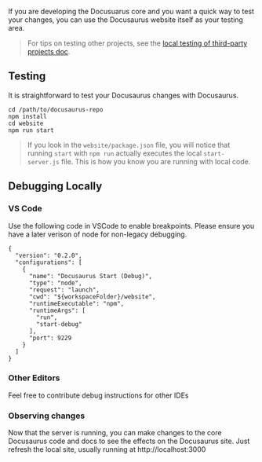 If you are developing the Docusuarus core and you want a quick way to test your changes, you can use the Docusaurus website itself as your testing area.

> For tips on testing other projects, see the [local testing of third-party projects doc](./local-third-party-project-testing.md).

## Testing

It is straightforward to test your Docusaurus changes with Docusaurus.

```
cd /path/to/docusaurus-repo
npm install
cd website
npm run start
```

> If you look in the `website/package.json` file, you will notice that running `start` with `npm run` actually executes the local `start-server.js` file. This is how you know you are running with local code.

## Debugging Locally

### VS Code

Use the following code in VSCode to enable breakpoints. Please ensure you have a later verison of node for non-legacy debugging.

```
{
  "version": "0.2.0",
  "configurations": [
    {
      "name": "Docusaurus Start (Debug)",
      "type": "node",
      "request": "launch",
      "cwd": "${workspaceFolder}/website",
      "runtimeExecutable": "npm",
      "runtimeArgs": [
        "run",
        "start-debug"
      ],
      "port": 9229
    }
  ]
}
```

### Other Editors

Feel free to contribute debug instructions for other IDEs

### Observing changes

Now that the server is running, you can make changes to the core Docusaurus code and docs to see the effects on the Docusaurus site. Just refresh the local site, usually running at http://localhost:3000
